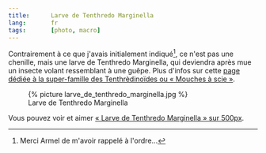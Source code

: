 ```yaml
--- 
title:      Larve de Tenthredo Marginella 
lang:       fr 
tags:       [photo, macro]
---
```


Contrairement à ce que j'avais initialement indiqué[^1], ce n'est pas une chenille, mais une larve de Tenthredo Marginella, qui deviendra après mue un insecte volant ressemblant à une guêpe. Plus d'infos sur cette [page dédiée à la super-famille des Tenthrèdinoïdes ou « Mouches à scie »](http://aramel.free.fr/INSECTES14-1.shtml).

<figure>
  {% picture larve_de_tenthredo_marginella.jpg %}
  <figcaption>
    Larve de Tenthredo Marginella
  </figcaption>
</figure>

[^1]: Merci Armel de m'avoir rappelé à l'ordre...

Vous pouvez voir et aimer [« Larve de Tenthredo Marginella » sur 500px](http://500px.com/photo/9465667).
